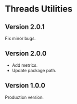 # Threads Utilities

## Version 2.0.1

Fix minor bugs.

## Version 2.0.0

- Add metrics.
- Update package path.

## Version 1.0.0

Production version.